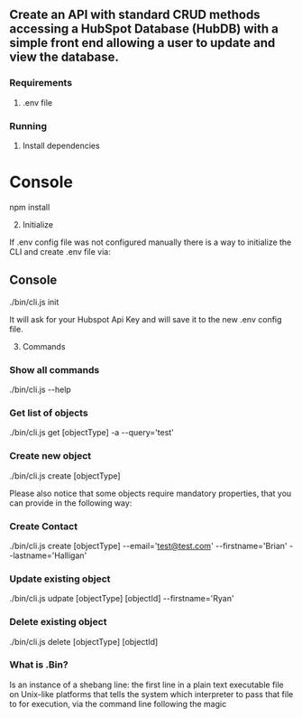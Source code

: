 ## Create an API with standard CRUD methods accessing a HubSpot Database (HubDB) with a simple front end allowing a user to update and view the database.

### Requirements

1. .env file

### Running

1. Install dependencies

# Console
npm install

2. Initialize

If .env config file was not configured manually there is a way to initialize the CLI and create .env file via:

## Console
./bin/cli.js init

It will ask for your Hubspot Api Key and will save it to the new .env config file.

3. Commands


### Show all commands

./bin/cli.js --help

### Get list of objects

./bin/cli.js get [objectType] -a --query='test'


### Create new object

./bin/cli.js create [objectType]

Please also notice that some objects require mandatory properties, that you can provide in the following way:

### Create Contact
./bin/cli.js create [objectType] --email='test@test.com' --firstname='Brian' --lastname='Halligan'


### Update existing object

./bin/cli.js udpate [objectType] [objectId] --firstname='Ryan'


### Delete existing object

./bin/cli.js delete [objectType] [objectId]

### What is .Bin?

Is an instance of a shebang line: the first line in a plain text executable file on Unix-like platforms that tells the system which interpreter to pass that file to for execution, via the command line following the magic